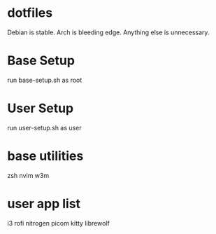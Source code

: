 # dotfiles

Debian is stable.
Arch is bleeding edge.
Anything else is unnecessary.

# Base Setup
run base-setup.sh as root

# User Setup
run user-setup.sh as user

# base utilities
zsh
nvim
w3m

# user app list
i3
rofi
nitrogen
picom
kitty
librewolf


